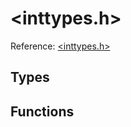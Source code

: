 # \<inttypes.h\>

Reference: [\<inttypes.h\>](https://en.cppreference.com/w/c/inttypes)

## Types

## Functions

